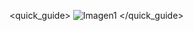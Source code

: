 <quick_guide>
![Imagen1](http://static.energysistem.com/images/manuals/42178/54219be4de72d.jpg)
</quick_guide>

